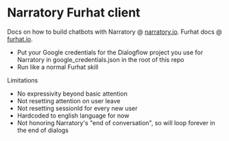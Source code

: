 # Narratory Furhat client

Docs on how to build chatbots with Narratory @ [narratory.io](https://narratory.io). Furhat docs @ [furhat.io](https://furhat.io).

* Put your Google credentials for the Dialogflow project you use for Narratory in google_credentials.json in the root of this repo
* Run like a normal Furhat skill

Limitations
* No expressivity beyond basic attention
* Not resetting attention on user leave
* Not resetting sessionId for every new user
* Hardcoded to english language for now
* Not honoring Narratory's "end of conversation", so will loop forever in the end of dialogs